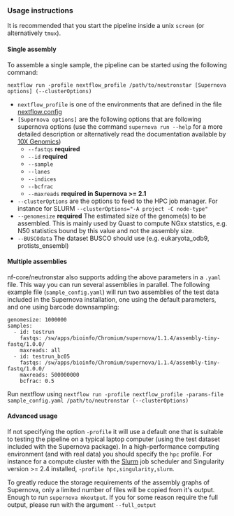 ### Usage instructions
It is recommended that you start the pipeline inside a unix `screen` (or alternatively `tmux`).

#### Single assembly
To assemble a single sample, the pipeline can be started using the following command:
```
nextflow run -profile nextflow_profile /path/to/neutronstar [Supernova options] (--clusterOptions)
```
* `nextflow_profile` is one of the environments that are defined in the file [nextflow.config](nextflow.config)
* `[Supernova options]` are the following options that are following supernova options (use the command `supernova run --help` for a more detailed description or alternatively read the documentation available by [10X Genomics](https://www.10xgenomics.com/))
  * `--fastqs` **required**
  * `--id` **required**
  * `--sample`
  * `--lanes`
  * `--indices`
  * `--bcfrac`
  * `--maxreads` **required in Supernova >= 2.1**
* `--clusterOptions` are the options to feed to the HPC job manager. For instance for SLURM `--clusterOptions="-A project -C node-type"`
* `--genomesize` **required** The estimated size of the genome(s) to be assembled. This is mainly used by Quast to compute NGxx statstics, e.g. N50 statistics bound by this value and not the assembly size.
* `--BUSCOdata` The dataset BUSCO should use (e.g. eukaryota_odb9, protists_ensembl)

#### Multiple assemblies
nf-core/neutronstar also supports adding the above parameters in a `.yaml` file. This way you can run several assemblies in parallel. The following example file (`sample_config.yaml`) will run two assemblies of the test data included in the Supernova installation, one using the default parameters, and one using barcode downsampling:

```
genomesize: 1000000
samples:
  - id: testrun
    fastqs: /sw/apps/bioinfo/Chromium/supernova/1.1.4/assembly-tiny-fastq/1.0.0/
    maxreads: all
  - id: testrun_bc05
    fastqs: /sw/apps/bioinfo/Chromium/supernova/1.1.4/assembly-tiny-fastq/1.0.0/
    maxreads: 500000000
    bcfrac: 0.5
```
Run nextflow using `nextflow run -profile nextflow_profile -params-file sample_config.yaml /path/to/neutronstar (--clusterOptions)`

#### Advanced usage

If not specifying the option `-profile` it will use a default one that is suitable to testing the pipeline on a typical laptop computer (using the test dataset included with the Supernova package). In a high-performance computing environment (and with real data) you should specify the `hpc` profile. For instance for a compute cluster with the [Slurm](https://slurm.schedmd.com/documentation.html) job scheduler and Singularity version >= 2.4 installed, `-profile hpc,singularity,slurm`.

To greatly reduce the storage requirements of the assembly graphs of Supernova, only a limited number of files will be copied from it's output. Enough to run `supernova mkoutput`. If you for some reason require the full output, please run with the argument `--full_output`
